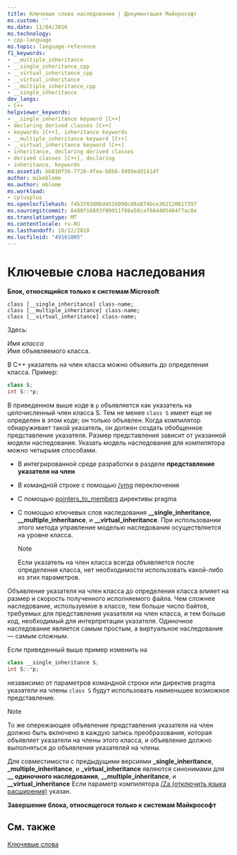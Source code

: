 ```yaml
---
title: Ключевые слова наследования | Документация Майкрософт
ms.custom: ''
ms.date: 11/04/2016
ms.technology:
- cpp-language
ms.topic: language-reference
f1_keywords:
- __multiple_inheritance
- __single_inheritance_cpp
- __virtual_inheritance_cpp
- __virtual_inheritance
- __multiple_inheritance_cpp
- __single_inheritance
dev_langs:
- C++
helpviewer_keywords:
- __single_inheritance keyword [C++]
- declaring derived classes [C++]
- keywords [C++], inheritance keywords
- __multiple_inheritance keyword [C++]
- __virtual_inheritance keyword [C++]
- inheritance, declaring derived classes
- derived classes [C++], declaring
- inheritance, keywords
ms.assetid: bb810f56-7720-4fea-b8b6-9499edd141df
author: mikeblome
ms.author: mblome
ms.workload:
- cplusplus
ms.openlocfilehash: f4b3703d0bd4556090c08a874bce362120817397
ms.sourcegitcommit: 8480f16893f09911f08a58caf684405404f7ac8e
ms.translationtype: MT
ms.contentlocale: ru-RU
ms.lasthandoff: 10/12/2018
ms.locfileid: "49161805"
---
```

# <a name="inheritance-keywords"></a>Ключевые слова наследования

**Блок, относящийся только к системам Microsoft**

```
class [__single_inheritance] class-name;
class [__multiple_inheritance] class-name;
class [__virtual_inheritance] class-name;
```

Здесь:

*Имя класса*<br/>
Имя объявляемого класса.

В C++ указатель на член класса можно объявить до определения класса. Пример:

```cpp
class S;
int S::*p;
```

В приведенном выше коде в `p` объявляется как указатель на целочисленный член класса S. Тем не менее `class S` имеет еще не определен в этом коде; он только объявлен. Когда компилятор обнаруживает такой указатель, он должен создать обобщенное представление указателя. Размер представления зависит от указанной модели наследования. Указать модель наследования для компилятора можно четырьмя способами.

- В интегрированной среде разработки в разделе **представление указателя на член**

- В командной строке с помощью [/vmg](../build/reference/vmb-vmg-representation-method.md) переключения

- С помощью [pointers_to_members](../preprocessor/pointers-to-members.md) директивы pragma

- С помощью ключевых слов наследования **__single_inheritance**, **__multiple_inheritance**, и **__virtual_inheritance**. При использовании этого метода управление моделью наследования осуществляется на уровне класса.

    > [!NOTE]
    >  Если указатель на член класса всегда объявляется после определения класса, нет необходимости использовать какой-либо из этих параметров.

Объявление указателя на член класса до определения класса влияет на размер и скорость полученного исполняемого файла. Чем сложнее наследование, используемое в классе, тем больше число байтов, требуемых для представления указателя на член класса, и тем больше код, необходимый для интерпретации указателя. Одиночное наследование является самым простым, а виртуальное наследование — самым сложным.

Если приведенный выше пример изменить на

```cpp
class __single_inheritance S;
int S::*p;
```

независимо от параметров командной строки или директив pragma указатели на члены `class S` будут использовать наименьшее возможное представление.

> [!NOTE]
>  То же опережающее объявление представления указателя на член должно быть включено в каждую запись преобразования, которая объявляет указатели на члены этого класса, и объявление должно выполняться до объявления указателей на члены.

Для совместимости с предыдущими версиями **_single_inheritance**, **_multiple_inheritance**, и **_virtual_inheritance** являются синонимами для **__ одиночного наследования**, **__multiple_inheritance**, и **__virtual_inheritance** Если параметр компилятора [/Za \(отключить языка расширения)](../build/reference/za-ze-disable-language-extensions.md) указан.

**Завершение блока, относящегося только к системам Майкрософт**

## <a name="see-also"></a>См. также

[Ключевые слова](../cpp/keywords-cpp.md)